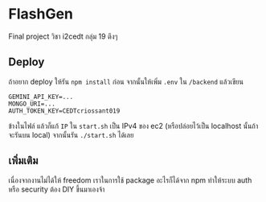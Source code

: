 # FlashGen
Final project วิชา i2cedt กลุ่ม 19 ตึงๆ

## Deploy
ถ้าอยาก deploy ให้รัน `npm install` ก่อน จากนั้นให้เพิ่ม `.env` ใน `/backend` แล้วเขียน
```
GEMINI_API_KEY=...
MONGO_URI=...
AUTH_TOKEN_KEY=CEDTcriossant019
```
ข้างในไฟล์ แล้วก็แก้ `IP` ใน `start.sh` เป็น IPv4 ของ ec2 (หรือปล่อยไว้เป็น localhost นั้นถ้าจะรันบน local) จากนั้นรัน `./start.sh` ได้เลย

## เพิ่มเติม
เนื่องจากงานไม่ได้ให้ freedom เราในการใช้ package อะไรก็ได้จาก npm ทำให้ระบบ auth หรือ security ต้อง DIY ขึ้นมาเองจ้า